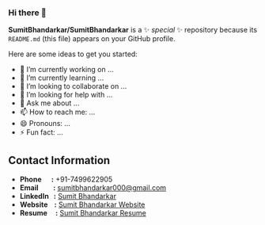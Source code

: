 ### Hi there 👋


**SumitBhandarkar/SumitBhandarkar** is a ✨ _special_ ✨ repository because its `README.md` (this file) appears on your GitHub profile.

Here are some ideas to get you started:

- 🔭 I’m currently working on ...
- 🌱 I’m currently learning ...
- 👯 I’m looking to collaborate on ...
- 🤔 I’m looking for help with ...
- 💬 Ask me about ...
- 📫 How to reach me: ...
- 😄 Pronouns: ...
- ⚡ Fun fact: ...
<h2>Contact Information</h2>
    <ul>
        <li><strong>Phone &nbsp; &nbsp; &nbsp;:</strong> +91-7499622905</li>
        <li><strong>Email &nbsp; &nbsp; &nbsp; &nbsp; :</strong> <a href="mailto:sumitbhandarkar000@gmail.com">sumitbhandarkar000@gmail.com</a></li>
        <li><strong>LinkedIn &nbsp; :</strong> <a href="https://www.linkedin.com/in/sumit-bhandarkar-24a452193/">Sumit Bhandarkar</a></li>
        <li><strong>Website  &nbsp;&nbsp;  :</strong> <a href="http://yourwebsite.com">Sumit Bhandarkar Website</a></li>
        <li><strong>Resume &nbsp;  &nbsp;  :</strong> <a href="http://yourresumelink.com">Sumit Bhandarkar Resume</a></li>
    </ul>

